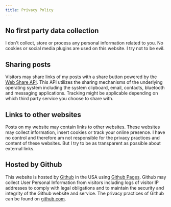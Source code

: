 ```yaml
---
title: Privacy Policy
---
```


## No first party data collection

I don't collect, store or process any personal information related to you.
No cookies or social media plugins are used on this website.
I try not to be evil.

## Sharing posts

Visitors may share links of my posts with a share button powered by the [Web Share API](https://developer.mozilla.org/en-US/docs/Web/API/Web_Share_API). This API utilizes the sharing mechanisms of the underlying operating system including the system clipboard, email, contacts, bluetooth and messaging applications. Tracking might be applicable depending on which third party service you choose to share with.

## Links to other websites

Posts on my website may contain links to other websites. These websites may collect information, insert cookies or track your online presence. I have no control and therefore am not responsible for the privacy practices and content of these websites. But I try to be as transparent as possible about external links.

## Hosted by Github

This website is hosted by [Github](https://github.com) in the USA using [Github Pages](https://docs.github.com/en/pages).
Github may collect User Personal Information from visitors including logs of visitor IP addresses to comply with legal obligations and to maintain the security and integrity of the Github website and service.
The privacy practices of Github can be found on [github.com](https://docs.github.com/en/github/site-policy/global-privacy-practices).
